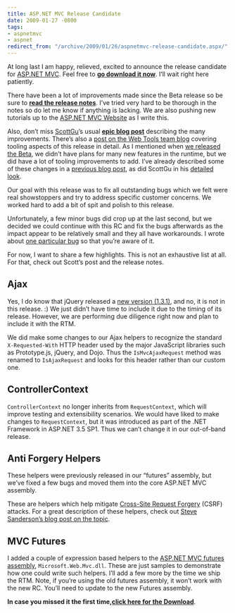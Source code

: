```yaml
---
title: ASP.NET MVC Release Candidate
date: 2009-01-27 -0800
tags:
- aspnetmvc
- aspnet
redirect_from: "/archive/2009/01/26/aspnetmvc-release-candidate.aspx/"
---
```


At long last I am happy, relieved, excited to announce the release
candidate for [ASP.NET MVC](http://asp.net/mvc "ASP.NET MVC Website").
Feel free to **[go download it
now](http://go.microsoft.com/fwlink/?LinkID=140768&clcid=0x409 "ASP.NET MVC RC Download Page")**.
I’ll wait right here patiently.

There have been a lot of improvements made since the Beta release so be
sure to **[read the release
notes](http://go.microsoft.com/fwlink/?LinkID=137661&clcid=0x409 "ASP.NET MVC RC Release Notes")**.
I’ve tried very hard to be thorough in the notes so do let me know if
anything is lacking. We are also pushing new tutorials up to the
[ASP.NET MVC Website](http://asp.net/mvc "ASP.NET MVC Website") as I
write this.

Also, don’t miss
[ScottGu](http://weblogs.asp.net/scottgu/ "Scott Guthrie")’s usual
**[epic blog
post](http://weblogs.asp.net/scottgu/archive/2009/01/27/asp-net-mvc-1-0-release-candidate-now-available.aspx "Release Candidate Now Available")**
describing the many improvements. There’s also a [post on the Web Tools
team
blog](http://blogs.msdn.com/webdevtools/archive/2009/01/27/overview-of-mvc-tools-features.aspx "Web Tools Team Blog")
covering tooling aspects of this release in detail. As I mentioned when
[we released the
Beta](https://haacked.com/archive/2008/10/16/aspnetmvc-beta-release.aspx "ASP.NET MVC Beta Released"),
we didn’t have plans for many new features in the runtime, but we did
have a lot of tooling improvements to add. I’ve already described some
of these changes in a [previous blog
post](https://haacked.com/archive/2008/12/19/a-little-holiday-love-from-the-asp.net-mvc-team.aspx "Holiday Love"),
as did ScottGu in his [detailed
look](http://weblogs.asp.net/scottgu/archive/2008/12/19/asp-net-mvc-design-gallery-and-upcoming-view-improvements-with-the-asp-net-mvc-release-candidate.aspx "Upcoming View Improvements").

Our goal with this release was to fix all outstanding bugs which we felt
were real showstoppers and try to address specific customer concerns. We
worked hard to add a bit of spit and polish to this release.

Unfortunately, a few minor bugs did crop up at the last second, but we
decided we could continue with this RC and fix the bugs afterwards as
the impact appear to be relatively small and they all have workarounds.
I wrote about [one particular
bug](https://haacked.com/archive/2009/01/27/controls-collection-cannot-be-modified-issue-with-asp.net-mvc-rc1.aspx "Controls Collection Modified")
so that you’re aware of it.

For now, I want to share a few highlights. This is not an exhaustive
list at all. For that, check out Scott’s post and the release notes.

Ajax
----

Yes, I do know that jQuery released a [new version
(1.3.1)](http://docs.jquery.com/Release:jQuery_1.3.1 "jQuery 1.3.1"),
and no, it is not in this release. :) We just didn’t have time to
include it due to the timing of its release. However, we are performing
due diligence right now and plan to include it with the RTM.

We did make some changes to our Ajax helpers to recognize the standard
`X-Requested-With` HTTP header used by the major JavaScript libraries
such as Prototype.js, jQuery, and Dojo. Thus the `IsMvcAjaxRequest`
method was renamed to `IsAjaxRequest` and looks for this header rather
than our custom one.

ControllerContext
-----------------

`ControllerContext` no longer inherits from `RequestContext`, which will
improve testing and extensibility scenarios. We would have liked to make
changes to `RequestContext`, but it was introduced as part of the .NET
Framework in ASP.NET 3.5 SP1. Thus we can’t change it in our out-of-band
release.

Anti Forgery Helpers
--------------------

These helpers were previously released in our “futures” assembly, but
we’ve fixed a few bugs and moved them into the core ASP.NET MVC
assembly.

These are helpers which help mitigate [Cross-Site Request
Forgery](http://en.wikipedia.org/wiki/Cross-site_request_forgery "Cross-site request forgery on Wikipedia")
(CSRF) attacks. For a great description of these helpers, check out
[Steve Sanderson’s blog post on the
topic](http://blog.codeville.net/2008/09/01/prevent-cross-site-request-forgery-csrf-using-aspnet-mvcs-antiforgerytoken-helper/ "Prevent Cross-Site Request Forgery").

MVC Futures
-----------

I added a couple of expression based helpers to the [ASP.NET MVC futures
assembly](http://www.codeplex.com/aspnet/Release/ProjectReleases.aspx?ReleaseId=22359 "ASP.NET MVC RC 1 Futures"),
`Microsoft.Web.Mvc.dll`. These are just samples to demonstrate how one
could write such helpers. I’ll add a few more by the time we ship the
RTM. Note, if you’re using the old futures assembly, it won’t work with
the new RC. You’ll need to update to the new Futures assembly.

**In case you missed it the first time,**[**click here for the
Download**](http://go.microsoft.com/fwlink/?LinkID=140768&clcid=0x409 "ASP.NET MVC RC Download Page").

